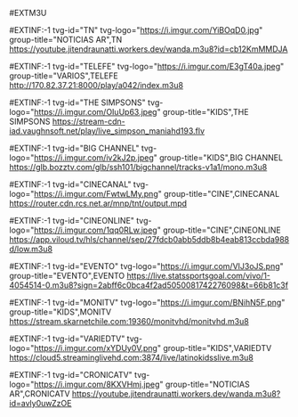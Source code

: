 #EXTM3U

#EXTINF:-1 tvg-id="TN" tvg-logo="https://i.imgur.com/YiBOqD0.jpg" group-title="NOTICIAS AR",TN 
https://youtube.jitendraunatti.workers.dev/wanda.m3u8?id=cb12KmMMDJA

#EXTINF:-1 tvg-id="TELEFE" tvg-logo="https://i.imgur.com/E3gT40a.jpeg" group-title="VARIOS",TELEFE 
http://170.82.37.21:8000/play/a042/index.m3u8

#EXTINF:-1 tvg-id="THE SIMPSONS" tvg-logo="https://i.imgur.com/OIuUp63.jpeg" group-title="KIDS",THE SIMPSONS
https://stream-cdn-iad.vaughnsoft.net/play/live_simpson_maniahd193.flv

#EXTINF:-1 tvg-id="BIG CHANNEL" tvg-logo="https://i.imgur.com/iv2kJ2p.jpeg" group-title="KIDS",BIG CHANNEL
https://glb.bozztv.com/glb/ssh101/bigchannel/tracks-v1a1/mono.m3u8

#EXTINF:-1 tvg-id="CINECANAL" tvg-logo="https://i.imgur.com/FwtwLMy.png" group-title="CINE",CINECANAL 
https://router.cdn.rcs.net.ar/mnp/tnt/output.mpd

#EXTINF:-1 tvg-id="CINEONLINE" tvg-logo="https://i.imgur.com/1qq0RLw.jpeg" group-title="CINE",CINEONLINE
https://app.viloud.tv/hls/channel/sep/27fdcb0abb5ddb8b4eab813ccbda988d/low.m3u8

#EXTINF:-1 tvg-id="EVENTO" tvg-logo="https://i.imgur.com/VIJ3oJS.png" group-title="EVENTO",EVENTO
https://live.statssportsgoal.com/vivo/1-4054514-0.m3u8?sign=2abff6c0bca4f2ad5050081742276098&t=66b81c3f

#EXTINF:-1 tvg-id="MONITV" tvg-logo="https://i.imgur.com/BNihN5F.png" group-title="KIDS",MONITV
https://stream.skarnetchile.com:19360/monitvhd/monitvhd.m3u8

#EXTINF:-1 tvg-id="VARIEDTV" tvg-logo="https://i.imgur.com/xYDUy0V.png" group-title="KIDS",VARIEDTV
https://cloud5.streaminglivehd.com:3874/live/latinokidsslive.m3u8

#EXTINF:-1 tvg-id="CRONICATV" tvg-logo="https://i.imgur.com/8KXVHmj.jpeg" group-title="NOTICIAS AR",CRONICATV
https://youtube.jitendraunatti.workers.dev/wanda.m3u8?id=avly0uwZzOE




